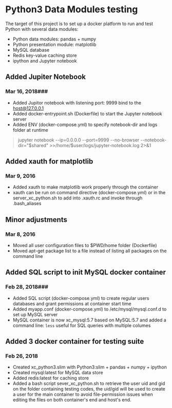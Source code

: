 # Python3 Data Modules testing #
The target of this project is to set up a docker platform to run and test Python with several data modules:
* Python data modules: pandas + numpy
* Python presentation module: matplotlib
* MySQL database
* Redis key-value caching store
* ipython and Jupyter notebook


## Added Jupiter Notebook ##
### Mar 16, 2018###
- Added Jupitor notebook with listening port: 9999 bind to the host@127.0.0.1
- Added docker-entrypoint.sh (Dockerfile) to start the Jupyter notebook server
- Added ENV (docker-compose.yml) to specify notebook-dir and logs folder at runtime

> jupyter notebook --ip=0.0.0.0 --port=9999 --no-browser --notebook-dir="$shared" >>/home/$user/logs/jupyter-notebook.log 2>&1

## Added xauth for matplotlib ##
### Mar 9, 2016 ###
- Added xauth to make matplotlib work properly through the container
- xauth can be run on command directive (docker-compose.yml) or in the server_xc_python.sh to add into .xauth.rc and invoke through .bash_aliases

## Minor adjustments ##
### Mar 8, 2016 ###
- Moved all user configuration files to $PWD/home folder (Dockerfile)
- Moved apt-get package list to a file instead of listing all packages on the command line


## Added SQL script to init MySQL docker container ##
### Feb 28, 2018###
- Added SQL script (docker-compose.yml) to create regular users databases and grant permissions at container start time
- Added myapp.conf (docker-compose.yml) to /etc/mysql/mysql.conf.d to set up MySQL server
- MySQL container is now xc_mysql:5.7 based on MySQL:5.7 and added a command line: `less` useful for SQL queries with multiple columes

## Added 3 docker container for testing suite ##
### Feb 26, 2018 ###
- Created xc_python3.slim with Python3:slim + pandas + numpy + ipython
- Created mysql:latest for MySQL data store
- Added redis:latest for caching store 
- Added a bash script sever_xc_python.sh to retrieve the user uid and gid on the folder containing testing codes, the uid/gid will be used to create a user for the main container to avoid file-permission issues when editing the files on both container's end and host's end.

